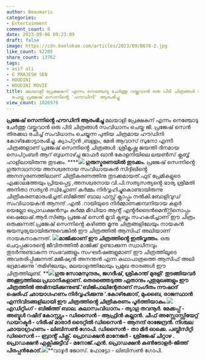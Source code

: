 ```yaml
---
author: Beaumaris
categories:
- Entertainment
comment_count: 0
date: 2023-09-06 09:23:09
draft: false
image: https://cdn.boolokam.com/articles/2023/09/B678-2.jpg
like_count: 52205
share_count: 13762
tags:
- asif ali
- G PRAJESH SEN
- HOUDINI
- HOUDINI MOVIE
title: മലയാളി പ്രേക്ഷകന് എന്നം നെഞ്ചോടു ചേർത്തു വയ്ക്കുവാൻ ഒരു പിടി ചിത്രങ്ങൾ സംവിധാനം
  ചെയ്ത പ്രജേഷ് സെന്നിൻ്റെ 'ഹൗഡിനി' ആരംഭിച്ചു
view_count: 1026976
---
```


**പ്രജേഷ് സെന്നിൻ്റെ ഹൗഡിനി ആരംഭിച്ചു** മലയാളി പ്രേക്ഷകന് എന്നം നെഞ്ചോടു ചേർത്തു വയ്ക്കുവാൻ ഒരു പിടി ചിത്രങ്ങൾ സംവിധാനം ചെയ്ത ജി. പ്രജേഷ് സെൻ തിരക്കഥ രചിച്ച് സംവിധാനം ചെയ്യുന്ന പുതിയ ചിത്രമായ ഹൗഡിനി കോഴിക്കോട്ടാരംഭിച്ചു. ക്യാപ്റ്റൻ ,ബള്ളം, മേരി ആവാസ് സുനോ എന്നീ ചിത്രങ്ങളാണ് പ്രജേഷ് സെന്നിൻ്റെ ചിത്രങ്ങൾ .ശ്രീകൃഷ്ണ ജയന്തി ദിനമായ സെപ്റ്റംബർ ആറ് ബുധനാഴ്ച്ച ജാഫർ ഖാൻ കോളനിയിലെ ലയൺസ് ക്ലബ്ബ് ഹാളിലായിരുന്നു തുടക്കം. ******![](https://cdn.boolokam.com/articles/2023/09/B678-2.jpg) ഗുരുസ്മരണയിൽ തുടക്കം.** പ്രജേഷ് സെന്നിൻ്റെ ഗുരുനാഥനായ അനശ്വരനായ സംവിധായകൻ സിദ്ദിഖിൻ്റെ അനസ്മരണത്തിലാണ് ചിത്രീകരണത്തിനു തുടക്കമായത്.ഫുട് പ്രേമികളുടെ എക്കാലത്തേയും പ്രിയപ്പെട്ട ,അനശ്വരനായ വി.പി.സത്യസത്യൻ്റെ ഭാര്യ ശ്രീമതി അനിതാ സത്യൻ സ്വിച്ചോണ് കർമ്മം നിർവ്വഹിച്ചുകൊണ്ടായിരുന്നു ചിത്രീകരണമാരംഭിച്ചത്.ബിജിത്ത് ബാല ഫസ്റ്റ് ക്ലാപ്പും നൽകി.ബോളിവുഡ് സംവിധായകൻ ആനന്ദ് .എൽ .റായിയുടെ നിർമ്മാണക്കമ്പനിയായ കളർ യെല്ലോ പ്രൊഡക്ഷൻസും കർമ്മ മീഡിയാ ആൻ്റ് എൻ്റർടൈൻമെൻ്റ്സിനൊപ്പം ഷൈലേഷ്.ആർ.സിങ്ങും പ്രജേഷ് സെൻ മൂവി ക്ലബ്ബും സഹകരിച്ചാണ് ഈ ചിത്രം ഒരുക്കുന്നത്.പ്രജേഷ് സെന്നിൻ്റെ കഴിഞ്ഞ മൂന്നു ചിത്രങ്ങളിലേയും നായകൻ ജയസുര്യയായിരുന്നുവെങ്കിൽ ഈ ചിത്രത്തിൽ ആസിഫ് അലിയാണ് നായകനാകുന്നത്. **![](https://cdn.boolokam.com/articles/2023/09/B678-3.jpg)മാജിക്കാണ് ഈ ചിത്രത്തിൻ്റെ ഇതിവൃത്തം.** ഒരു ചെറുപ്പക്കാരൻ്റെ ജീവിതത്തിൽ മാജിക്ക് ഉണ്ടാക്കുന്ന സ്വാധീനവും തുടർന്നുണ്ടാകുന്ന സംഭവങ്ങളും സംഘർഷങ്ങളുമാണ്‌ ഈ ചിത്രത്തിലൂടെ അവതരിപ്പിക്കുന്നത്.മജീഷ്യൻ അനന്തൻ എന്ന കഥാപാത്രത്തെ ആസിഫ് അലി ഭദ്രമാക്കുന്നു 'തമിഴിലേയും, മലയാളത്തിലേയും പ്രമുഖ താരങ്ങൾ ഈ ചിത്രത്തിലുണ്ട്. **![](https://cdn.boolokam.com/articles/2023/09/B678-5.jpg)**ഗുരു സോമസുന്ദരം, ജഗദീഷ്, ശ്രീകാന്ത് മുരളി' തുടങ്ങിയവർ അക്കൂട്ടത്തിലെ പ്രധാനികളാണ്. തെരഞ്ഞെടുത്ത ഏതാനും പുതുമുഖങ്ങളും ഈ ചിത്രത്തിൽ അഭിനയിക്കുന്നുണ്ട്.'ബിജിപാലിന്റേതാണ് സംഗീതം നൗഷാദ് ഷെരിഫ് ഛായാഗ്ദഹണം നിർവ്വഹിക്കുന്നു '.കോഴിക്കോട്, മുംബൈ, രാജസ്ഥാൻ എന്നിവിടങ്ങളിലായി ഈ ചിത്രത്തിൻ്റെ ചിത്രീകരണം പൂർത്തിയാകും.**![](https://cdn.boolokam.com/articles/2023/09/B678-4.jpg)**എഡിറ്റിംഗ് - ബിജിത്ത് ബാല. കലാസംവിധാനം - ത്യാഗു തവനൂർ. മേക്കപ്പ് - അബ്ദുൾ റഷീദ് കോസ്റ്റ്യും - ഡിസൈൻ - ആഫ്രിൻ കല്ലാൻ. ചീഫ് അസ്സോസ്സിയേറ്റ് ഡയറക്ടർ - ഗിരീഷ് മാരാർ ടൈറ്റിൽ ഡിസൈൻ - ആനന്ദ് രാജേന്ദ്രൻ. നിശ്ചല ഛായാഗ്രഹണം - ലിബിസൺ ഗോപി. ഡിസൈൻ - താ മിർ ഓക്കെ. പബ്ലിസിറ്റി ഡിസൈൻ -- ബ്രാൻ്റ് പിക്സ്. പ്രൊഡക്ഷൻ മാനേജർ - ശ്രീജേഷ് ചിറ്റാഴ . പ്രൊഡക്ഷൻ എക്സിക്കുട്ടീവ് - മനോജ്.എൻ. പ്രൊഡക്ഷൻ കൺട്രോളർ-ജിത്ത് പിരപ്പൻകോട്.**![](https://cdn.boolokam.com/articles/2023/09/B678-1.jpg)**വാഴൂർ ജോസ്. ഫോട്ടോ - ലിബിസൺ ഗോപി.